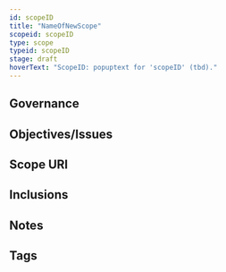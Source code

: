 ```yaml
---
id: scopeID
title: "NameOfNewScope"
scopeid: scopeID
type: scope
typeid: scopeID
stage: draft
hoverText: "ScopeID: popuptext for 'scopeID' (tbd)."
---
```

<!--A scope is something within which concepts can be associated with terms, thereby creating a vocabulary that can be used to meaningfully express ideas, arguments, etc.
Please fill in the placeholders in this file as follows:
- `<existing-scopeID>`: identifier of the scope in which the term is defined;
- `<new-subscopeID>`: identifier of the subscope being defined;
- `<New Scope>`: human readable text that identifies the new subscope;
-->

## Governance
<!--This section identifies the organizational body (Jurisdiction) that governs the scope. Optionally, a reference to the governance framework/procedures may be made.-->

## Objectives/Issues
<!--State the purpose for having the scope in terms of objectives that are aimed for and/or issues that are to be addressed.-->

## Scope URI
<!--Optionally specify the URI by which this scope may be identified-->

## Inclusions
<!--This scope may include other scopes, which means that everything in that other scope is also considered part of this scope. In case of collisions, this scope MUST provide a means to resolve such conflicts without modifying anything in included scopes. For eSSIF-Lab, we include `essifLabTerminology`-->

## Notes
<!--Anything els that's worth mentioning.-->

## Tags
<!--Add hash tags here that allow us to group concepts in useful ways.-->

<!--
---
## Footnotes

[//]: # This (optional) section contains any footnotes that may have been specified in the text above.

[^1]: the text for footnote [^1] goes here.

-->
